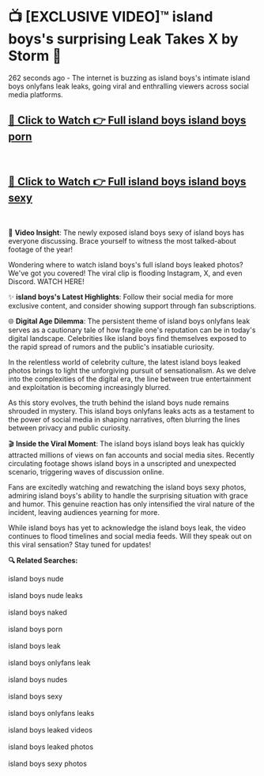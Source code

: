 # 📺 [EXCLUSIVE VIDEO]™ island boys's surprising Leak Takes X by Storm 🚀

262 seconds ago - The internet is buzzing as island boys's intimate island boys onlyfans leak leaks, going viral and enthralling viewers across social media platforms.

<h2><a href="https://github-6l9.pages.dev/link1">🔗 Click to Watch 👉 Full island boys island boys porn</a></h2><br>
<h2><a href="https://github-6l9.pages.dev/link2">🔗 Click to Watch 👉 Full island boys island boys sexy</a></h2><br>

🎥 **Video Insight**: The newly exposed island boys sexy of island boys has everyone discussing. Brace yourself to witness the most talked-about footage of the year!

Wondering where to watch island boys's full island boys leaked photos? We've got you covered! The viral clip is flooding Instagram, X, and even Discord. WATCH HERE!

✨ **island boys's Latest Highlights**: Follow their social media for more exclusive content, and consider showing support through fan subscriptions.

🌐 **Digital Age Dilemma**: The persistent theme of island boys onlyfans leak serves as a cautionary tale of how fragile one's reputation can be in today's digital landscape. Celebrities like island boys find themselves exposed to the rapid spread of rumors and the public's insatiable curiosity.

In the relentless world of celebrity culture, the latest island boys leaked photos brings to light the unforgiving pursuit of sensationalism. As we delve into the complexities of the digital era, the line between true entertainment and exploitation is becoming increasingly blurred.

As this story evolves, the truth behind the island boys nude remains shrouded in mystery. This island boys onlyfans leaks acts as a testament to the power of social media in shaping narratives, often blurring the lines between privacy and public curiosity.

🎬 **Inside the Viral Moment**: The island boys island boys leak has quickly attracted millions of views on fan accounts and social media sites. Recently circulating footage shows island boys in a unscripted and unexpected scenario, triggering waves of discussion online.

Fans are excitedly watching and rewatching the island boys sexy photos, admiring island boys's ability to handle the surprising situation with grace and humor. This genuine reaction has only intensified the viral nature of the incident, leaving audiences yearning for more.

While island boys has yet to acknowledge the island boys leak, the video continues to flood timelines and social media feeds. Will they speak out on this viral sensation? Stay tuned for updates!

<strong>🔍 Related Searches:</strong>

island boys nude
<br><br>
island boys nude leaks
<br><br>
island boys naked
<br><br>
island boys porn
<br><br>
island boys leak
<br><br>
island boys onlyfans leak
<br><br>
island boys nudes
<br><br>
island boys sexy
<br><br>
island boys onlyfans leaks
<br><br>
island boys leaked videos
<br><br>
island boys leaked photos
<br><br>
island boys sexy photos
<br><br>

